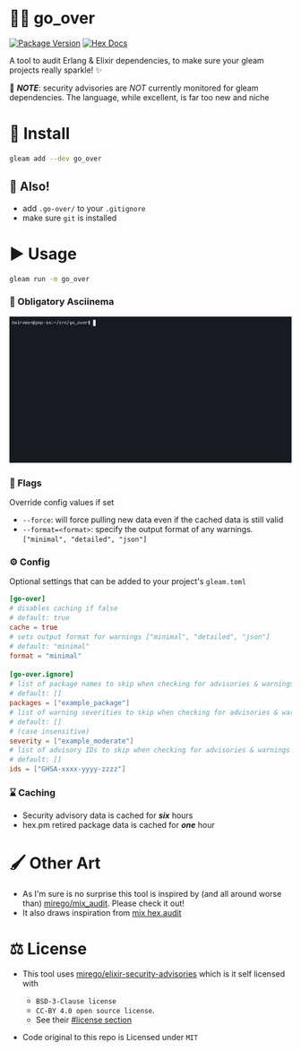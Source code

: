 # 🕵️‍♂️ go_over

[![Package Version](https://img.shields.io/hexpm/v/go_over)](https://hex.pm/packages/go_over)
[![Hex Docs](https://img.shields.io/badge/hex-docs-ffaff3)](https://hexdocs.pm/go_over/)

A tool to audit Erlang & Elixir dependencies, to make sure your gleam projects really sparkle! ✨

🚨 _**NOTE**_: security advisories are _NOT_ currently monitored for gleam dependencies. The language, while excellent, is far too new and niche

# 🔽 Install

```sh
gleam add --dev go_over
```

## 📣 Also!

- add `.go-over/` to your `.gitignore`
- make sure `git` is installed

# ▶️ Usage

```sh
gleam run -m go_over
```

### 🎥 Obligatory Asciinema

![demo](https://raw.githubusercontent.com/bwireman/go-over/main/images/demo.gif)

### 🏴 Flags

Override config values if set

- `--force`: will force pulling new data even if the cached data is still valid
- `--format=<format>`: specify the output format of any warnings. `["minimal", "detailed", "json"]`

### ⚙️ Config

Optional settings that can be added to your project's `gleam.toml`

```toml
[go-over]
# disables caching if false
# default: true
cache = true
# sets output format for warnings ["minimal", "detailed", "json"]
# default: "minimal"
format = "minimal"

[go-over.ignore]
# list of package names to skip when checking for advisories & warnings
# default: []
packages = ["example_package"]
# list of warning severities to skip when checking for advisories & warnings
# default: []
# (case insensitive)
severity = ["example_moderate"]
# list of advisory IDs to skip when checking for advisories & warnings
# default: []
ids = ["GHSA-xxxx-yyyy-zzzz"]
```

### ⌛ Caching

- Security advisory data is cached for **_six_** hours
- hex.pm retired package data is cached for **_one_** hour

# 🖌️ Other Art

- As I'm sure is no surprise this tool is inspired by (and all around worse than) [mirego/mix_audit](https://github.com/mirego/mix_audit). Please check it out!
- It also draws inspiration from [mix hex.audit](https://hexdocs.pm/hex/Mix.Tasks.Hex.Audit.html)

# ⚖️ License

- This tool uses [mirego/elixir-security-advisories](https://github.com/mirego/elixir-security-advisories) which is it self licensed with

  - `BSD-3-Clause license`
  - `CC-BY 4.0 open source license`.
  - See their [#license section](https://github.com/mirego/elixir-security-advisories?tab=readme-ov-file#license)

- Code original to this repo is Licensed under `MIT`
